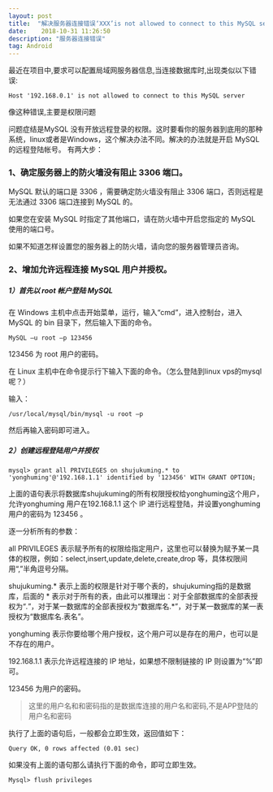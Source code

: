 ```yaml
---
layout: post
title:  "解决服务器连接错误‘XXX’is not allowed to connect to this MySQL server"
date:    2018-10-31 11:26:50  
description: "服务器连接错误"
tag: Android
---
```


最近在项目中,要求可以配置局域网服务器信息,当连接数据库时,出现类似以下错误:

	Host '192.168.0.1' is not allowed to connect to this MySQL server

像这种错误,主要是权限问题

问题症结是MySQL 没有开放远程登录的权限。这时要看你的服务器到底用的那种系统，linux或者是Windows，这个解决办法不同。解决的办法就是开启 MySQL 的远程登陆帐号。
有两大步：

### 1、确定服务器上的防火墙没有阻止 3306 端口。

MySQL 默认的端口是 3306 ，需要确定防火墙没有阻止 3306 端口，否则远程是无法通过 3306 端口连接到 MySQL 的。

如果您在安装 MySQL 时指定了其他端口，请在防火墙中开启您指定的 MySQL 使用的端口号。

如果不知道怎样设置您的服务器上的防火墙，请向您的服务器管理员咨询。

### 2、增加允许远程连接 MySQL 用户并授权。

##### 1）首先以 root 帐户登陆 MySQL

在 Windows 主机中点击开始菜单，运行，输入“cmd”，进入控制台，进入MySQL 的 bin 目录下，然后输入下面的命令。

	MySQL –u root –p 123456

123456 为 root 用户的密码。

在 Linux 主机中在命令提示行下输入下面的命令。（怎么登陆到linux vps的mysql呢？）

输入：

	/usr/local/mysql/bin/mysql -u root –p

然后再输入密码即可进入。

##### 2）创建远程登陆用户并授权

	mysql> grant all PRIVILEGES on shujukuming.* to 'yonghuming'@'192.168.1.1' identified by '123456' WITH GRANT OPTION;

上面的语句表示将数据库shujukuming的所有权限授权给yonghuming这个用户，允许yonghuming 用户在192.168.1.1 这个 IP 进行远程登陆，并设置yonghuming 用户的密码为 123456 。



逐一分析所有的参数：

all PRIVILEGES 表示赋予所有的权限给指定用户，这里也可以替换为赋予某一具体的权限，例如：select,insert,update,delete,create,drop 等，具体权限间用“,”半角逗号分隔。

shujukuming.* 表示上面的权限是针对于哪个表的，shujukuming指的是数据库，后面的 * 表示对于所有的表，由此可以推理出：对于全部数据库的全部表授权为“*.*”，对于某一数据库的全部表授权为“数据库名.*”，对于某一数据库的某一表授权为“数据库名.表名”。

yonghuming 表示你要给哪个用户授权，这个用户可以是存在的用户，也可以是不存在的用户。

192.168.1.1 表示允许远程连接的 IP 地址，如果想不限制链接的 IP 则设置为“%”即可。

123456 为用户的密码。

> 这里的用户名和和密码指的是数据库连接的用户名和密码,不是APP登陆的用户名和密码

执行了上面的语句后，一般都会立即生效，返回值如下：

	Query OK, 0 rows affected (0.01 sec)

如果没有上面的语句那么请执行下面的命令，即可立即生效。

	Mysql> flush privileges